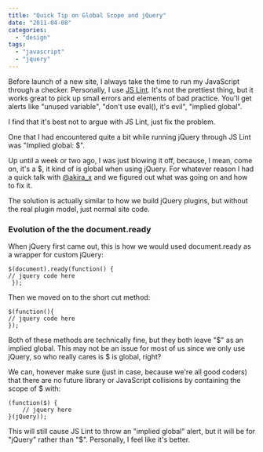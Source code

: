 ```yaml
---
title: "Quick Tip on Global Scope and jQuery"
date: "2011-04-08"
categories: 
  - "design"
tags: 
  - "javascript"
  - "jquery"
---
```


Before launch of a new site, I always take the time to run my JavaScript through a checker. Personally, I use [JS Lint](http://jslint.com/). It's not the prettiest thing, but it works great to pick up small errors and elements of bad practice. You'll get alerts like "unused variable", "don't use eval(), it's evil", "implied global".

I find that it's best not to argue with JS Lint, just fix the problem.

One that I had encountered quite a bit while running jQuery through JS Lint was "Implied global: $".

Up until a week or two ago, I was just blowing it off, because, I mean, come on, it's a $, it kind of is global when using jQuery. For whatever reason I had a quick talk with [@akira\_x](http://twitter.com/akira_x) and we figured out what was going on and how to fix it.

The solution is actually similar to how we build jQuery plugins, but without the real plugin model, just normal site code.

### Evolution of the the document.ready

When jQuery first came out, this is how we would used document.ready as a wrapper for custom jQuery:

```
$(document).ready(function() {
// jquery code here
 });
```

Then we moved on to the short cut method:

```
$(function(){
// jquery code here
});
```

Both of these methods are technically fine, but they both leave "$" as an implied global. This may not be an issue for most of us since we only use jQuery, so who really cares is $ is global, right?

We can, however make sure (just in case, because we're all good coders) that there are no future library or JavaScript collisions by containing the scope of $ with:

```
(function($) {
	// jquery here
}(jQuery));
```

This will still cause JS Lint to throw an "implied global" alert, but it will be for "jQuery" rather than "$". Personally, I feel like it's better.
